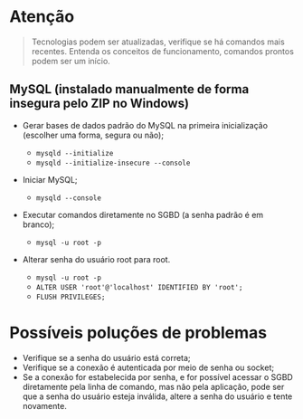 # Atenção

> Tecnologias podem ser atualizadas, verifique se há comandos mais recentes.
> Entenda os conceitos de funcionamento, comandos prontos podem ser um início.

## MySQL (instalado manualmente de forma insegura pelo ZIP no Windows)

- Gerar bases de dados padrão do MySQL na primeira inicialização (escolher uma forma, segura ou não);
  - ```mysqld --initialize```
  - ```mysqld --initialize-insecure --console```

- Iniciar MySQL;
  - ```mysqld --console```

- Executar comandos diretamente no SGBD (a senha padrão é em branco);
  - ```mysql -u root -p```

- Alterar senha do usuário root para root.
  - ```mysql -u root -p```
  - ```ALTER USER 'root'@'localhost' IDENTIFIED BY 'root';```
  - ```FLUSH PRIVILEGES;```

# Possíveis poluções de problemas

- Verifique se a senha do usuário está correta;
- Verifique se a conexão é autenticada por meio de senha ou socket;
- Se a conexão for estabelecida por senha, e for possível acessar o SGBD diretamente pela linha de comando, mas não pela aplicação, pode ser que a senha do usuário esteja inválida, altere a senha do usuário e tente novamente.
